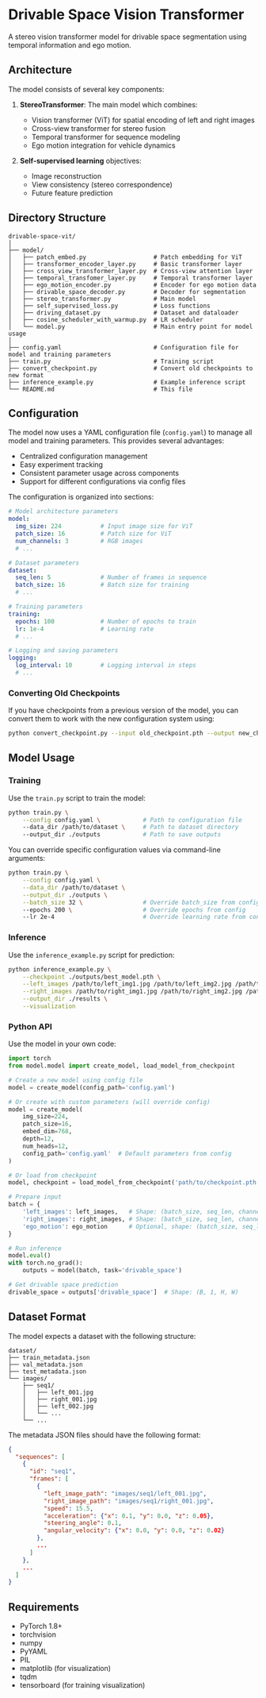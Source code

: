 # Drivable Space Vision Transformer

A stereo vision transformer model for drivable space segmentation using temporal information and ego motion.

## Architecture

The model consists of several key components:

1. **StereoTransformer**: The main model which combines:
   - Vision transformer (ViT) for spatial encoding of left and right images
   - Cross-view transformer for stereo fusion
   - Temporal transformer for sequence modeling
   - Ego motion integration for vehicle dynamics

2. **Self-supervised learning** objectives:
   - Image reconstruction
   - View consistency (stereo correspondence)
   - Future feature prediction

## Directory Structure

```
drivable-space-vit/
│
├── model/
│   ├── patch_embed.py                   # Patch embedding for ViT
│   ├── transformer_encoder_layer.py     # Basic transformer layer
│   ├── cross_view_transformer_layer.py  # Cross-view attention layer
│   ├── temporal_transfomer_layer.py     # Temporal transformer layer
│   ├── ego_motion_encoder.py            # Encoder for ego motion data
│   ├── drivable_space_decoder.py        # Decoder for segmentation
│   ├── stereo_transformer.py            # Main model
│   ├── self_supervised_loss.py          # Loss functions
│   ├── driving_dataset.py               # Dataset and dataloader
│   ├── cosine_scheduler_with_warmup.py  # LR scheduler
│   └── model.py                         # Main entry point for model usage
│
├── config.yaml                          # Configuration file for model and training parameters
├── train.py                             # Training script
├── convert_checkpoint.py                # Convert old checkpoints to new format
├── inference_example.py                 # Example inference script
└── README.md                            # This file
```

## Configuration

The model now uses a YAML configuration file (`config.yaml`) to manage all model and training parameters. This provides several advantages:
- Centralized configuration management
- Easy experiment tracking
- Consistent parameter usage across components
- Support for different configurations via config files

The configuration is organized into sections:

```yaml
# Model architecture parameters
model:
  img_size: 224           # Input image size for ViT
  patch_size: 16          # Patch size for ViT
  num_channels: 3         # RGB images
  # ...

# Dataset parameters
dataset:
  seq_len: 5              # Number of frames in sequence
  batch_size: 16          # Batch size for training
  # ...

# Training parameters
training:
  epochs: 100             # Number of epochs to train
  lr: 1e-4                # Learning rate
  # ...

# Logging and saving parameters
logging:
  log_interval: 10        # Logging interval in steps
  # ...
```

### Converting Old Checkpoints

If you have checkpoints from a previous version of the model, you can convert them to work with the new configuration system using:

```bash
python convert_checkpoint.py --input old_checkpoint.pth --output new_checkpoint.pth --config config.yaml
```

## Model Usage

### Training

Use the `train.py` script to train the model:

```bash
python train.py \
    --config config.yaml \            # Path to configuration file
    --data_dir /path/to/dataset \     # Path to dataset directory
    --output_dir ./outputs            # Path to save outputs
```

You can override specific configuration values via command-line arguments:

```bash
python train.py \
    --config config.yaml \
    --data_dir /path/to/dataset \
    --output_dir ./outputs \
    --batch_size 32 \                 # Override batch_size from config
    --epochs 200 \                    # Override epochs from config
    --lr 2e-4                         # Override learning rate from config
```

### Inference

Use the `inference_example.py` script for prediction:

```bash
python inference_example.py \
    --checkpoint ./outputs/best_model.pth \
    --left_images /path/to/left_img1.jpg /path/to/left_img2.jpg /path/to/left_img3.jpg \
    --right_images /path/to/right_img1.jpg /path/to/right_img2.jpg /path/to/right_img3.jpg \
    --output_dir ./results \
    --visualization
```

### Python API

Use the model in your own code:

```python
import torch
from model.model import create_model, load_model_from_checkpoint

# Create a new model using config file
model = create_model(config_path='config.yaml')

# Or create with custom parameters (will override config)
model = create_model(
    img_size=224,
    patch_size=16,
    embed_dim=768,
    depth=12,
    num_heads=12,
    config_path='config.yaml'  # Default parameters from config
)

# Or load from checkpoint
model, checkpoint = load_model_from_checkpoint('path/to/checkpoint.pth')

# Prepare input
batch = {
    'left_images': left_images,   # Shape: (batch_size, seq_len, channels, height, width)
    'right_images': right_images, # Shape: (batch_size, seq_len, channels, height, width)
    'ego_motion': ego_motion      # Optional, shape: (batch_size, seq_len, ego_motion_dim)
}

# Run inference
model.eval()
with torch.no_grad():
    outputs = model(batch, task='drivable_space')

# Get drivable space prediction
drivable_space = outputs['drivable_space']  # Shape: (B, 1, H, W)
```

## Dataset Format

The model expects a dataset with the following structure:

```
dataset/
├── train_metadata.json
├── val_metadata.json
├── test_metadata.json
└── images/
    ├── seq1/
    │   ├── left_001.jpg
    │   ├── right_001.jpg
    │   ├── left_002.jpg
    │   └── ...
    └── ...
```

The metadata JSON files should have the following format:

```json
{
  "sequences": [
    {
      "id": "seq1",
      "frames": [
        {
          "left_image_path": "images/seq1/left_001.jpg",
          "right_image_path": "images/seq1/right_001.jpg",
          "speed": 15.5,
          "acceleration": {"x": 0.1, "y": 0.0, "z": 0.05},
          "steering_angle": 0.1,
          "angular_velocity": {"x": 0.0, "y": 0.0, "z": 0.02}
        },
        ...
      ]
    },
    ...
  ]
}
```

## Requirements

- PyTorch 1.8+
- torchvision
- numpy
- PyYAML
- PIL
- matplotlib (for visualization)
- tqdm
- tensorboard (for training visualization) 